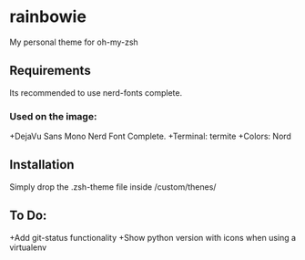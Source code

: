 # rainbowie
My personal theme for oh-my-zsh

## Requirements
Its recommended to use nerd-fonts complete. 

### Used on the image: 
  +DejaVu Sans Mono Nerd Font Complete. 
  +Terminal: termite
  +Colors: Nord

## Installation
Simply drop the .zsh-theme file inside <OMZSH>/custom/thenes/



## To Do: 
  +Add git-status functionality
  +Show python version with icons when using a virtualenv
  
